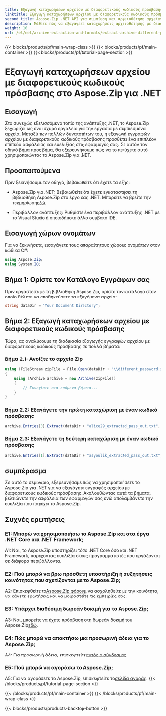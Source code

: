 ```yaml
---
title: Εξαγωγή καταχωρήσεων αρχείου με διαφορετικούς κωδικούς πρόσβασης στο Aspose.Zip για .NET
linktitle: Εξαγωγή καταχωρήσεων αρχείου με διαφορετικούς κωδικούς πρόσβασης
second_title: Aspose.Zip .NET API για συμπίεση και αρχειοθέτηση αρχείων
description: Μάθετε πώς να εξαγάγετε καταχωρήσεις αρχειοθέτησης με διαφορετικούς κωδικούς πρόσβασης στο Aspose.Zip για .NET. Ενισχύστε την ασφάλεια και την ευελιξία στις εφαρμογές σας.
weight: 10
url: /el/net/archive-extraction-and-formats/extract-archive-different-passwords/
---
```


{{< blocks/products/pf/main-wrap-class >}}
{{< blocks/products/pf/main-container >}}
{{< blocks/products/pf/tutorial-page-section >}}

# Εξαγωγή καταχωρήσεων αρχείου με διαφορετικούς κωδικούς πρόσβασης στο Aspose.Zip για .NET

## Εισαγωγή

Στο συνεχώς εξελισσόμενο τοπίο της ανάπτυξης .NET, το Aspose.Zip ξεχωρίζει ως ένα ισχυρό εργαλείο για την εργασία με συμπιεσμένα αρχεία. Μεταξύ των πολλών δυνατοτήτων του, η εξαγωγή εγγραφών αρχείου με διαφορετικούς κωδικούς πρόσβασης προσθέτει ένα επιπλέον επίπεδο ασφάλειας και ευελιξίας στις εφαρμογές σας. Σε αυτόν τον οδηγό βήμα προς βήμα, θα εξερευνήσουμε πώς να το πετύχετε αυτό χρησιμοποιώντας το Aspose.Zip για .NET.

## Προαπαιτούμενα

Πριν ξεκινήσουμε τον οδηγό, βεβαιωθείτε ότι έχετε τα εξής:

-  Aspose.Zip για .NET: Βεβαιωθείτε ότι έχετε εγκαταστήσει τη βιβλιοθήκη Aspose.Zip στο έργο σας .NET. Μπορείτε να βρείτε την τεκμηρίωση[εδώ](https://reference.aspose.com/zip/net/).

- Περιβάλλον ανάπτυξης: Ρυθμίστε ένα περιβάλλον ανάπτυξης .NET με το Visual Studio ή οποιοδήποτε άλλο συμβατό IDE.

## Εισαγωγή χώρων ονομάτων

Για να ξεκινήσετε, εισαγάγετε τους απαραίτητους χώρους ονομάτων στον κώδικα C#:

```csharp
using Aspose.Zip;
using System.IO;
```

## Βήμα 1: Ορίστε τον Κατάλογο Εγγράφων σας

Πριν εργαστείτε με τη βιβλιοθήκη Aspose.Zip, ορίστε τον κατάλογο στον οποίο θέλετε να αποθηκεύσετε τα εξαγόμενα αρχεία:

```csharp
string dataDir = "Your Document Directory";
```

## Βήμα 2: Εξαγωγή καταχωρήσεων αρχείου με διαφορετικούς κωδικούς πρόσβασης

Τώρα, ας αναλύσουμε τη διαδικασία εξαγωγής εγγραφών αρχείου με διαφορετικούς κωδικούς πρόσβασης σε πολλά βήματα:

### Βήμα 2.1: Ανοίξτε το αρχείο Zip

```csharp
using (FileStream zipFile = File.Open(dataDir + "\\different_password.zip", FileMode.Open))
{
    using (Archive archive = new Archive(zipFile))
    {
        // Συνεχίστε στα επόμενα βήματα...
    }
}
```

### Βήμα 2.2: Εξαγάγετε την πρώτη καταχώριση με έναν κωδικό πρόσβασης

```csharp
archive.Entries[0].Extract(dataDir + "alice29_extracted_pass_out.txt", "first_pass");
```

### Βήμα 2.3: Εξαγάγετε τη δεύτερη καταχώριση με έναν κωδικό πρόσβασης

```csharp
archive.Entries[1].Extract(dataDir + "asyoulik_extracted_pass_out.txt", "second_pass");
```

## συμπέρασμα

Σε αυτό το σεμινάριο, εξερευνήσαμε πώς να χρησιμοποιήσετε το Aspose.Zip για .NET για να εξαγάγετε εγγραφές αρχείου με διαφορετικούς κωδικούς πρόσβασης. Ακολουθώντας αυτά τα βήματα, βελτιώνετε την ασφάλεια των εφαρμογών σας ενώ απολαμβάνετε την ευελιξία που παρέχει το Aspose.Zip.

## Συχνές ερωτήσεις

### Ε1: Μπορώ να χρησιμοποιήσω το Aspose.Zip και στα έργα .NET Core και .NET Framework;

A1: Ναι, το Aspose.Zip υποστηρίζει τόσο .NET Core όσο και .NET Framework, παρέχοντας ευελιξία στους προγραμματιστές που εργάζονται σε διάφορα περιβάλλοντα.

### Ε2: Πού μπορώ να βρω πρόσθετη υποστήριξη ή συζητήσεις κοινότητας που σχετίζονται με το Aspose.Zip;

 A2: Επισκεφθείτε το[Aspose.Zip φόρουμ](https://forum.aspose.com/c/zip/37) να ασχοληθείτε με την κοινότητα, να κάνετε ερωτήσεις και να μοιραστείτε τις εμπειρίες σας.

### Ε3: Υπάρχει διαθέσιμη δωρεάν δοκιμή για το Aspose.Zip;

 A3: Ναι, μπορείτε να έχετε πρόσβαση στη δωρεάν δοκιμή του Aspose.Zip[εδώ](https://releases.aspose.com/).

### Ε4: Πώς μπορώ να αποκτήσω μια προσωρινή άδεια για το Aspose.Zip;

 A4: Για προσωρινή άδεια, επισκεφτείτε[αυτός ο σύνδεσμος](https://purchase.aspose.com/temporary-license/).

### Ε5: Πού μπορώ να αγοράσω το Aspose.Zip;

 A5: Για να αγοράσετε το Aspose.Zip, επισκεφτείτε το[σελίδα αγοράς](https://purchase.aspose.com/buy).
{{< /blocks/products/pf/tutorial-page-section >}}

{{< /blocks/products/pf/main-container >}}
{{< /blocks/products/pf/main-wrap-class >}}

{{< blocks/products/products-backtop-button >}}
